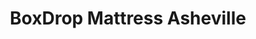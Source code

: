 ---
title: "BoxDrop Mattress Asheville"
url: /swannanoa/boxdrop-mattress-asheville/
shop: furniture
---